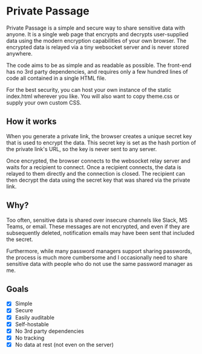 # Private Passage

Private Passage is a simple and secure way to share sensitive data with anyone.
It is a single web page that encrypts and decrypts user-supplied data using the
modern encryption capabilities of your own browser. The encrypted data is
relayed via a tiny websocket server and is never stored anywhere.

The code aims to be as simple and as readable as possible. The front-end has no
3rd party dependencies, and requires only a few hundred lines of code all
contained in a single HTML file.

For the best security, you can host your own instance of the static index.html
wherever you like. You will also want to copy theme.css or supply your own
custom CSS.

## How it works

When you generate a private link, the browser creates a unique secret key that
is used to encrypt the data. This secret key is set as the hash portion of the
private link's URL, so the key is never sent to any server.

Once encrypted, the browser connects to the websocket relay server and waits for
a recipient to connect. Once a recipient connects, the data is relayed to them
directly and the connection is closed. The recipient can then decrypt the data
using the secret key that was shared via the private link.

## Why?

Too often, sensitive data is shared over insecure channels like Slack, MS Teams,
or email. These messages are not encrypted, and even if they are subsequently
deleted, notification emails may have been sent that included the secret.

Furthermore, while many password managers support sharing passwords, the process
is much more cumbersome and I occasionally need to share sensitive data with
people who do not use the same password manager as me.

## Goals

- [x] Simple
- [x] Secure
- [x] Easily auditable
- [x] Self-hostable
- [x] No 3rd party dependencies
- [x] No tracking
- [x] No data at rest (not even on the server)
